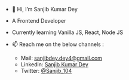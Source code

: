 - 👋 Hi, I’m Sanjib Kumar Dey
- A Frontend Developer
- Currently learning Vanilla JS, React, Node JS
- 📫 Reach me on the below channels : 

   * Mail: sanjibdey.dey4@gmail.com
   * Linkedin: [Sanjib Kumar Dey](https://www.linkedin.com/in/sanjib-kumar-dey-359984130/)
   * Twitter: [@Sanjib_104](https://twitter.com/Sanjib_104)

<!---
sanjibdey104/sanjibdey104 is a ✨ special ✨ repository because its `README.md` (this file) appears on your GitHub profile.
You can click the Preview link to take a look at your changes.
--->
